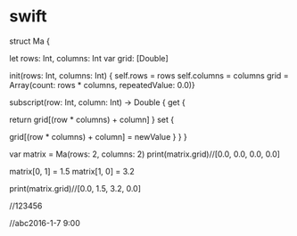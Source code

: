 # swift
struct Ma {

let rows: Int, columns: Int
var grid: [Double]


init(rows: Int, columns: Int) {
self.rows = rows
self.columns = columns
grid = Array(count: rows * columns, repeatedValue: 0.0)}

subscript(row: Int, column: Int) -> Double {
get {

return grid[(row * columns) + column]
}
set {

grid[(row * columns) + column] = newValue
}
}
}

var matrix = Ma(rows: 2, columns: 2)
print(matrix.grid)//[0.0, 0.0, 0.0, 0.0]

matrix[0, 1] = 1.5
matrix[1, 0] = 3.2

print(matrix.grid)//[0.0, 1.5, 3.2, 0.0]

//123456

//abc2016-1-7 9:00
